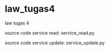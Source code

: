 # law_tugas4
law tugas 4

source code service read: service_read.py

source code service update: service_update.py
